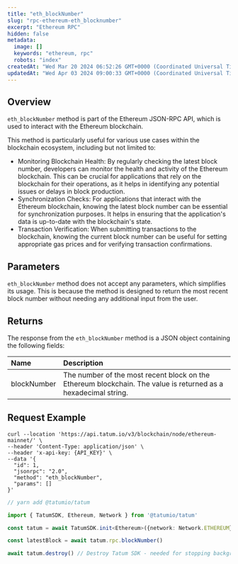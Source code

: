 ```yaml
---
title: "eth_blockNumber"
slug: "rpc-ethereum-eth_blocknumber"
excerpt: "Ethereum RPC"
hidden: false
metadata: 
  image: []
  keywords: "ethereum, rpc"
  robots: "index"
createdAt: "Wed Mar 20 2024 06:52:26 GMT+0000 (Coordinated Universal Time)"
updatedAt: "Wed Apr 03 2024 09:00:33 GMT+0000 (Coordinated Universal Time)"
---
```

## Overview

`eth_blockNumber` method is part of the Ethereum JSON-RPC API, which is used to interact with the Ethereum blockchain. 

This method is particularly useful for various use cases within the blockchain ecosystem, including but not limited to:

- Monitoring Blockchain Health: By regularly checking the latest block number, developers can monitor the health and activity of the Ethereum blockchain. This can be crucial for applications that rely on the blockchain for their operations, as it helps in identifying any potential issues or delays in block production.
- Synchronization Checks: For applications that interact with the Ethereum blockchain, knowing the latest block number can be essential for synchronization purposes. It helps in ensuring that the application's data is up-to-date with the blockchain's state.
- Transaction Verification: When submitting transactions to the blockchain, knowing the current block number can be useful for setting appropriate gas prices and for verifying transaction confirmations.

## Parameters

 `eth_blockNumber` method does not accept any parameters, which simplifies its usage. This is because the method is designed to return the most recent block number without needing any additional input from the user.

## Returns

The response from the `eth_blockNumber` method is a JSON object containing the following fields:

| Name        | Description                                                                                                    |
| :---------- | :------------------------------------------------------------------------------------------------------------- |
| blockNumber | The number of the most recent block on the Ethereum blockchain. The value is returned as a hexadecimal string. |

## Request Example

```curl cURL
curl --location 'https://api.tatum.io/v3/blockchain/node/ethereum-mainnet/' \
--header 'Content-Type: application/json' \
--header 'x-api-key: {API_KEY}' \
--data '{
  "id": 1,
  "jsonrpc": "2.0",
  "method": "eth_blockNumber",
  "params": []
}'
```
```typescript JS SDK
// yarn add @tatumio/tatum

import { TatumSDK, Ethereum, Network } from '@tatumio/tatum'

const tatum = await TatumSDK.init<Ethereum>({network: Network.ETHEREUM})

const latestBlock = await tatum.rpc.blockNumber()

await tatum.destroy() // Destroy Tatum SDK - needed for stopping background jobs
```
